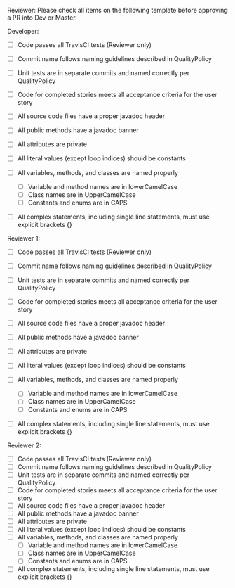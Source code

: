 Reviewer: Please check all items on the following template before approving a PR into Dev or Master.

Developer:
- [ ] Code passes all TravisCI tests (Reviewer only)
- [ ] Commit name follows naming guidelines described in QualityPolicy
- [ ] Unit tests are in separate commits and named correctly per QualityPolicy
- [ ] Code for completed stories meets all acceptance criteria for the user story
- [ ] All source code files have a proper javadoc header
- [ ] All public methods have a javadoc banner
- [ ] All attributes are private
- [ ] All literal values (except loop indices) should be constants
- [ ] All variables, methods, and classes are named properly
  - [ ] Variable and method names are in lowerCamelCase
  - [ ] Class names are in UpperCamelCase
  - [ ] Constants and enums are in CAPS
- [ ] All complex statements, including single line statements, must use explicit brackets {}


Reviewer 1:
- [ ] Code passes all TravisCI tests (Reviewer only)
- [ ] Commit name follows naming guidelines described in QualityPolicy
- [ ] Unit tests are in separate commits and named correctly per QualityPolicy
- [ ] Code for completed stories meets all acceptance criteria for the user story
- [ ] All source code files have a proper javadoc header
- [ ] All public methods have a javadoc banner
- [ ] All attributes are private
- [ ] All literal values (except loop indices) should be constants
- [ ] All variables, methods, and classes are named properly
  - [ ] Variable and method names are in lowerCamelCase
  - [ ] Class names are in UpperCamelCase
  - [ ] Constants and enums are in CAPS
- [ ] All complex statements, including single line statements, must use explicit brackets {}


Reviewer 2:
- [ ] Code passes all TravisCI tests (Reviewer only)
- [ ] Commit name follows naming guidelines described in QualityPolicy
- [ ] Unit tests are in separate commits and named correctly per QualityPolicy
- [ ] Code for completed stories meets all acceptance criteria for the user story
- [ ] All source code files have a proper javadoc header
- [ ] All public methods have a javadoc banner
- [ ] All attributes are private
- [ ] All literal values (except loop indices) should be constants
- [ ] All variables, methods, and classes are named properly
  - [ ] Variable and method names are in lowerCamelCase
  - [ ] Class names are in UpperCamelCase
  - [ ] Constants and enums are in CAPS
- [ ] All complex statements, including single line statements, must use explicit brackets {}
